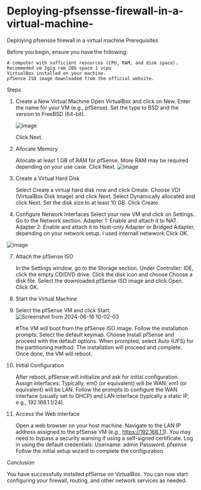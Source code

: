 # Deploying-pfsensse-firewall-in-a-virtual-machine-
Deploying pfsensse firewall in a virtual machine 
Prerequisites

Before you begin, ensure you have the following:

    A computer with sufficient resources (CPU, RAM, and disk space). Recommeded vm 2gig ram 20G space 1 vcpu
    VirtualBox installed on your machine.
    pfSense ISO image downloaded from the official website.

Steps
1. Create a New Virtual Machine
    Open VirtualBox and click on New.
    Enter the name for your VM (e.g., pfSense).
    Set the type to BSD and the version to FreeBSD (64-bit).
    
   
   ![image](https://github.com/user-attachments/assets/45e67bcd-fc2f-45f9-8822-f7d253ef1485)

    Click Next.

3. Allocate Memory

    Allocate at least 1 GB of RAM for pfSense. More RAM may be required depending on your use case.
    Click Next.
   ![image](https://github.com/user-attachments/assets/a63ea7d7-8d2b-43b8-b34f-b495d561326e)


5. Create a Virtual Hard Disk

    Select Create a virtual hard disk now and click Create.
    Choose VDI (VirtualBox Disk Image) and click Next.
    Select Dynamically allocated and click Next.
    Set the disk size to at least 10 GB. Click Create.

6. Configure Network Interfaces
    Select your new VM and click on Settings.
    Go to the Network section.
    Adapter 1: Enable and attach it to NAT.
    Adapter 2: Enable and attach it to Host-only Adapter or Bridged Adapter, depending on your network setup. I used internall netwwork
    Click OK.
   
![image](https://github.com/user-attachments/assets/3bea2d31-af30-467e-9d93-13e8e80c60e6)

7. Attach the pfSense ISO

    In the Settings window, go to the Storage section.
    Under Controller: IDE, click the empty CD/DVD drive.
    Click the disk icon and choose Choose a disk file.
    Select the downloaded pfSense ISO image and click Open.
    Click OK.

8. Start the Virtual Machine
9. Select the pfSense VM and click Start.
![Screenshot from 2024-06-16 10-02-03](https://github.com/user-attachments/assets/16644ee1-a99f-482d-ae79-e45fe1159e9d)


   #The VM will boot from the pfSense ISO image.
    Follow the installation prompts:
        Select the default keymap.
        Choose Install pfSense and proceed with the default options.
        When prompted, select Auto (UFS) for the partitioning method.
    The installation will proceed and complete. Once done, the VM will reboot.

10. Initial Configuration

    After reboot, pfSense will initialize and ask for initial configuration.
    Assign interfaces:
        Typically, em0 (or equivalent) will be WAN.
        em1 (or equivalent) will be LAN.
    Follow the prompts to configure the WAN interface (usually set to DHCP) and LAN interface (typically a static IP, e.g., 192.168.1.1/24).

11. Access the Web Interface

    Open a web browser on your host machine.
    Navigate to the LAN IP address assigned to the pfSense VM (e.g., https://192.168.1.1).
    You may need to bypass a security warning if using a self-signed certificate.
    Log in using the default credentials:
        Username: admin
        Password: pfsense
    Follow the initial setup wizard to complete the configuration.

Conclusion

You have successfully installed pfSense on VirtualBox. You can now start configuring your firewall, routing, and other network services as needed.
